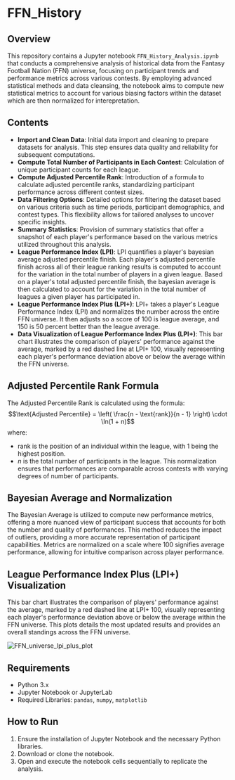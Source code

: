 # FFN_History

## Overview
This repository contains a Jupyter notebook `FFN_History_Analysis.ipynb` that conducts a comprehensive analysis of historical data from the Fantasy Football Nation (FFN) universe, focusing on participant trends and performance metrics across various contests. By employing advanced statistical methods and data cleansing, the notebook aims to compute new statistical metrics to account for various biasing factors within the dataset which are then normalized for interepretation.

## Contents
- **Import and Clean Data**: Initial data import and cleaning to prepare datasets for analysis. This step ensures data quality and reliability for subsequent computations.
- **Compute Total Number of Participants in Each Contest**: Calculation of unique participant counts for each league.
- **Compute Adjusted Percentile Rank**: Introduction of a formula to calculate adjusted percentile ranks, standardizing participant performance across different contest sizes.
- **Data Filtering Options**: Detailed options for filtering the dataset based on various criteria such as time periods, participant demographics, and contest types. This flexibility allows for tailored analyses to uncover specific insights.
- **Summary Statistics**: Provision of summary statistics that offer a snapshot of each player's performance based on the various metrics utilized throughout this analysis.
- **League Performance Index (LPI)**: LPI quantifies a player's bayesian average adjusted percentile finish. Each player's adjusted percentile finish across all of their league ranking results is computed to account for the variation in the total number of players in a given league. Based on a player's total adjusted percentile finish, the bayesian average is then calculated to account for the variation in the total number of leagues a given player has participated in.
- **League Performance Index Plus (LPI+)**: LPI+ takes a player's League Performance Index (LPI) and normalizes the number across the entire FFN universe. It then adjusts so a score of 100 is league average, and 150 is 50 percent better than the league average.
- **Data Visualization of League Performance Index Plus (LPI+)**: This bar chart illustrates the comparison of players' performance against the average, marked by a red dashed line at LPI+ 100, visually representing each player's performance deviation above or below the average within the FFN universe.

## Adjusted Percentile Rank Formula
The Adjusted Percentile Rank is calculated using the formula:
$$\text{Adjusted Percentile} = \left( \frac{n - \text{rank}}{n - 1} \right) \cdot \ln(1 + n)$$
where:

- $\text{rank}$ is the position of an individual within the league, with 1 being the highest position.
- $n$ is the total number of participants in the league.
This normalization ensures that performances are comparable across contests with varying degrees of number of participants.

## Bayesian Average and Normalization
The Bayesian Average is utilized to compute new performance metrics, offering a more nuanced view of participant success that accounts for both the number and quality of performances. This method reduces the impact of outliers, providing a more accurate representation of participant capabilities. Metrics are normalized on a scale where 100 signifies average performance, allowing for intuitive comparison across player performance.

## League Performance Index Plus (LPI+) Visualization
This bar chart illustrates the comparison of players' performance against the average, marked by a red dashed line at LPI+ 100, visually representing each player's performance deviation above or below the average within the FFN universe. This plots details the most updated results and provides an overall standings across the FFN universe.

![FFN_universe_lpi_plus_plot](https://github.com/DevinD14/FFN_History/assets/66424619/e743b6d1-2d3b-4a5d-9a57-21faac87bad7)

## Requirements
- Python 3.x
- Jupyter Notebook or JupyterLab
- Required Libraries: `pandas`, `numpy`, `matplotlib`

## How to Run
1. Ensure the installation of Jupyter Notebook and the necessary Python libraries.
2. Download or clone the notebook.
3. Open and execute the notebook cells sequentially to replicate the analysis.
